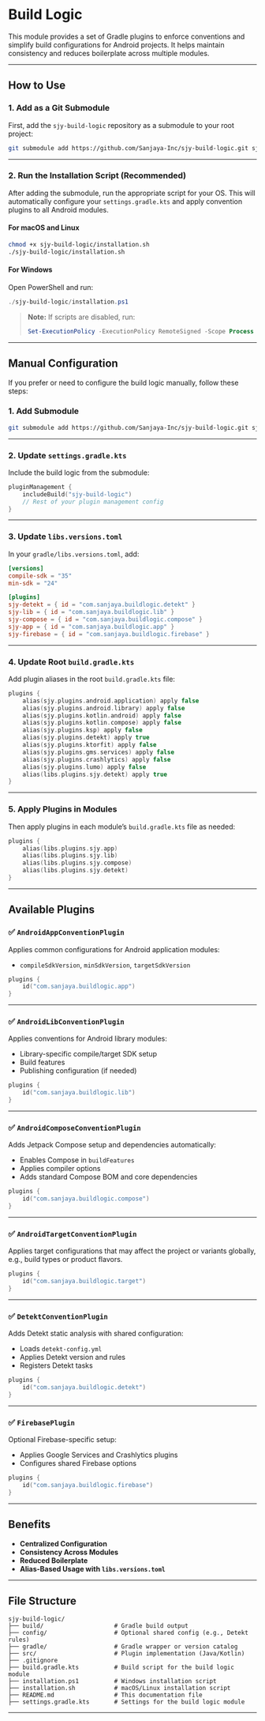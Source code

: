# Build Logic

This module provides a set of Gradle plugins to enforce conventions and simplify build configurations for Android projects. It helps maintain consistency and reduces boilerplate across multiple modules.

---

## How to Use

### 1. Add as a Git Submodule

First, add the `sjy-build-logic` repository as a submodule to your root project:

```bash
git submodule add https://github.com/Sanjaya-Inc/sjy-build-logic.git sjy-build-logic
```

---

### 2. Run the Installation Script (Recommended)

After adding the submodule, run the appropriate script for your OS. This will automatically configure your `settings.gradle.kts` and apply convention plugins to all Android modules.

#### For macOS and Linux

```bash
chmod +x sjy-build-logic/installation.sh
./sjy-build-logic/installation.sh
```

#### For Windows

Open PowerShell and run:

```powershell
./sjy-build-logic/installation.ps1
```

> **Note:** If scripts are disabled, run:
>
> ```powershell
> Set-ExecutionPolicy -ExecutionPolicy RemoteSigned -Scope Process
> ```

---

## Manual Configuration

If you prefer or need to configure the build logic manually, follow these steps:

### 1. Add Submodule

```bash
git submodule add https://github.com/Sanjaya-Inc/sjy-build-logic.git sjy-build-logic
```

---

### 2. Update `settings.gradle.kts`

Include the build logic from the submodule:

```kotlin
pluginManagement {
    includeBuild("sjy-build-logic")
    // Rest of your plugin management config
}
```

---

### 3. Update `libs.versions.toml`

In your `gradle/libs.versions.toml`, add:

```toml
[versions]
compile-sdk = "35"
min-sdk = "24"

[plugins]
sjy-detekt = { id = "com.sanjaya.buildlogic.detekt" }
sjy-lib = { id = "com.sanjaya.buildlogic.lib" }
sjy-compose = { id = "com.sanjaya.buildlogic.compose" }
sjy-app = { id = "com.sanjaya.buildlogic.app" }
sjy-firebase = { id = "com.sanjaya.buildlogic.firebase" }
```

---

### 4. Update Root `build.gradle.kts`

Add plugin aliases in the root `build.gradle.kts` file:

```kotlin
plugins {
    alias(sjy.plugins.android.application) apply false
    alias(sjy.plugins.android.library) apply false
    alias(sjy.plugins.kotlin.android) apply false
    alias(sjy.plugins.kotlin.compose) apply false
    alias(sjy.plugins.ksp) apply false
    alias(sjy.plugins.detekt) apply true
    alias(sjy.plugins.ktorfit) apply false
    alias(sjy.plugins.gms.services) apply false
    alias(sjy.plugins.crashlytics) apply false
    alias(sjy.plugins.lumo) apply false
    alias(libs.plugins.sjy.detekt) apply true
}
```

---

### 5. Apply Plugins in Modules

Then apply plugins in each module’s `build.gradle.kts` file as needed:

```kotlin
plugins {
    alias(libs.plugins.sjy.app)
    alias(libs.plugins.sjy.lib)
    alias(libs.plugins.sjy.compose)
    alias(libs.plugins.sjy.detekt)
}
```

---

## Available Plugins

### ✅ `AndroidAppConventionPlugin`

Applies common configurations for Android application modules:

* `compileSdkVersion`, `minSdkVersion`, `targetSdkVersion`

```kotlin
plugins {
    id("com.sanjaya.buildlogic.app")
}
```

---

### ✅ `AndroidLibConventionPlugin`

Applies conventions for Android library modules:

* Library-specific compile/target SDK setup
* Build features
* Publishing configuration (if needed)

```kotlin
plugins {
    id("com.sanjaya.buildlogic.lib")
}
```

---

### ✅ `AndroidComposeConventionPlugin`

Adds Jetpack Compose setup and dependencies automatically:

* Enables Compose in `buildFeatures`
* Applies compiler options
* Adds standard Compose BOM and core dependencies

```kotlin
plugins {
    id("com.sanjaya.buildlogic.compose")
}
```

---

### ✅ `AndroidTargetConventionPlugin`

Applies target configurations that may affect the project or variants globally, e.g., build types or product flavors.

```kotlin
plugins {
    id("com.sanjaya.buildlogic.target")
}
```

---

### ✅ `DetektConventionPlugin`

Adds Detekt static analysis with shared configuration:

* Loads `detekt-config.yml`
* Applies Detekt version and rules
* Registers Detekt tasks

```kotlin
plugins {
    id("com.sanjaya.buildlogic.detekt")
}
```

---

### ✅ `FirebasePlugin`

Optional Firebase-specific setup:

* Applies Google Services and Crashlytics plugins
* Configures shared Firebase options

```kotlin
plugins {
    id("com.sanjaya.buildlogic.firebase")
}
```
---

## Benefits

* **Centralized Configuration**
* **Consistency Across Modules**
* **Reduced Boilerplate**
* **Alias-Based Usage with `libs.versions.toml`**

---

## File Structure

```
sjy-build-logic/
├── build/                    # Gradle build output
├── config/                   # Optional shared config (e.g., Detekt rules)
├── gradle/                   # Gradle wrapper or version catalog
├── src/                      # Plugin implementation (Java/Kotlin)
├── .gitignore
├── build.gradle.kts          # Build script for the build logic module
├── installation.ps1          # Windows installation script
├── installation.sh           # macOS/Linux installation script
├── README.md                 # This documentation file
├── settings.gradle.kts       # Settings for the build logic module
```

---